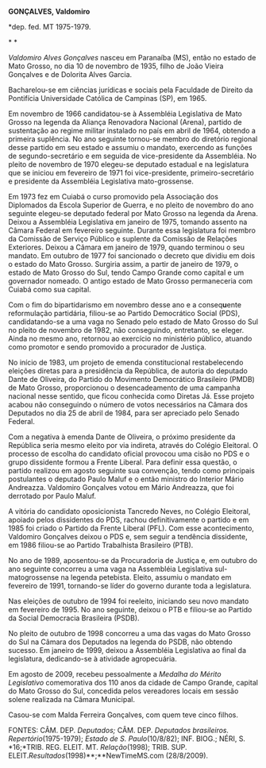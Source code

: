 **GONÇALVES, Valdomiro**

\*dep. fed. MT 1975-1979.

* *

*Valdomiro Alves Gonçalves* nasceu em Paranaíba (MS), então no estado de
Mato Grosso, no dia 10 de novembro de 1935, filho de João Vieira
Gonçalves e de Dolorita Alves Garcia.

Bacharelou-se em ciências jurídicas e sociais pela Faculdade de Direito
da Pontifícia Universidade Católica de Campinas (SP), em 1965.

Em novembro de 1966 candidatou-se à Assembléia Legislativa de Mato
Grosso na legenda da Aliança Renovadora Nacional (Arena), partido de
sustentação ao regime militar instalado no país em abril de 1964,
obtendo a primeira suplência. No ano seguinte tornou-se membro do
diretório regional desse partido em seu estado e assumiu o mandato,
exercendo as funções de segundo-secretário e em seguida de
vice-presidente da Assembléia. No pleito de novembro de 1970 elegeu-se
deputado estadual e na legislatura que se iniciou em fevereiro de 1971
foi vice-presidente, primeiro-secretário e presidente da Assembléia
Legislativa mato-grossense.

Em 1973 fez em Cuiabá o curso promovido pela Associação dos Diplomados
da Escola Superior de Guerra, e no pleito de novembro do ano seguinte
elegeu-se deputado federal por Mato Grosso na legenda da Arena. Deixou a
Assembléia Legislativa em janeiro de 1975, tomando assento na Câmara
Federal em fevereiro seguinte. Durante essa legislatura foi membro da
Comissão de Serviço Público e suplente da Comissão de Relações
Exteriores. Deixou a Câmara em janeiro de 1979, quando terminou o seu
mandato. Em outubro de 1977 foi sancionado o decreto que dividiu em dois
o estado do Mato Grosso. Surgiria assim, a partir de janeiro de 1979, o
estado de Mato Grosso do Sul, tendo Campo Grande como capital e um
governador nomeado. O antigo estado de Mato Grosso permaneceria com
Cuiabá como sua capital.

Com o fim do bipartidarismo em novembro desse ano e a conseq**u**ente
reformulação partidária, filiou-se ao Partido Democrático Social (PDS),
candidatando-se a uma vaga no Senado pelo estado de Mato Grosso do Sul
no pleito de novembro de 1982, não conseguindo, entretanto, se eleger.
Ainda no mesmo ano, retornou ao exercício no ministério público, atuando
como promotor e sendo promovido a procurador de Justiça.

No início de 1983, um projeto de emenda constitucional restabelecendo
eleições diretas para a presidência da República, de autoria do deputado
Dante de Oliveira, do Partido do Movimento Democrático Brasileiro (PMDB)
de Mato Grosso, proporcionou o desencadeamento de uma campanha nacional
nesse sentido, que ficou conhecida como Diretas Já. Esse projeto acabou
não conseguindo o número de votos necessários na Câmara dos Deputados no
dia 25 de abril de 1984, para ser apreciado pelo Senado Federal.

Com a negativa à emenda Dante de Oliveira, o próximo presidente da
República seria mesmo eleito por via indireta, através do Colégio
Eleitoral. O processo de escolha do candidato oficial provocou uma cisão
no PDS e o grupo dissidente formou a Frente Liberal. Para definir essa
questão, o partido realizou em agosto seguinte sua convenção, tendo como
principais postulantes o deputado Paulo Maluf e o então ministro do
Interior Mário Andreazza. Valdomiro Gonçalves votou em Mário Andreazza,
que foi derrotado por Paulo Maluf.

A vitória do candidato oposicionista Tancredo Neves, no Colégio
Eleitoral, apoiado pelos dissidentes do PDS, rachou definitivamente o
partido e em 1985 foi criado o Partido da Frente Liberal (PFL). Com esse
acontecimento, Valdomiro Gonçalves deixou o PDS e, sem seguir a
tendência dissidente, em 1986 filiou-se ao Partido Trabalhista
Brasileiro (PTB).

No ano de 1989, aposentou-se da Procuradoria de Justiça e, em outubro do
ano seguinte concorreu a uma vaga na Assembléia Legislativa
sul-matogrossense na legenda petebista. Eleito, assumiu o mandato em
fevereiro de 1991, tornando-se líder do governo durante toda a
legislatura.

Nas eleições de outubro de 1994 foi reeleito, iniciando seu novo mandato
em fevereiro de 1995. No ano seguinte, deixou o PTB e filiou-se ao
Partido da Social Democracia Brasileira (PSDB).

No pleito de outubro de 1998 concorreu a uma das vagas do Mato Grosso do
Sul na Câmara dos Deputados na legenda do PSDB, não obtendo sucesso. Em
janeiro de 1999, deixou a Assembléia Legislativa ao final da
legislatura, dedicando-se à atividade agropecuária.

Em agosto de 2009, recebeu pessoalmente a *Medalha do Mérito
Legislativo* comemorativa dos 110 anos da cidade de Campo Grande,
capital do Mato Grosso do Sul, concedida pelos vereadores locais em
sessão solene realizada na Câmara Municipal.

Casou-se com Malda Ferreira Gonçalves, com quem teve cinco filhos.

FONTES: CÂM. DEP. *Deputados;* CÂM. DEP. *Deputados brasileiros.
Repertório*(1975-1979); *Estado de S. Paulo*(10/8/82); INF. BIOG.; NÉRI,
S. *16;*TRIB. REG. ELEIT. MT. *Relação*(1998); TRIB. SUP.
ELEIT.*Resultados*(1998)**;**NewTimeMS.com (28/8/2009).

 
